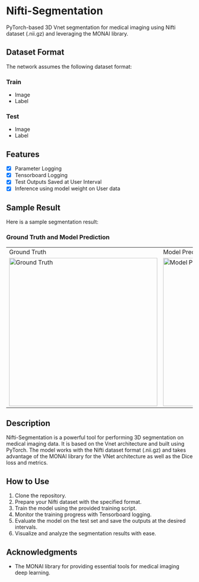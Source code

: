# Nifti-Segmentation

PyTorch-based 3D Vnet segmentation for medical imaging using Nifti dataset (.nii.gz) and leveraging the MONAI library.

## Dataset Format

The network assumes the following dataset format:

### Train
- Image
- Label

### Test
- Image
- Label

## Features

- [x] Parameter Logging
- [x] Tensorboard Logging
- [x] Test Outputs Saved at User Interval
- [x] Inference using model weight on User data 

## Sample Result

Here is a sample segmentation result:

### Ground Truth and Model Prediction

<table>
  <tr>
    <td>Ground Truth</td>
    <td>Model Prediction</td>
  </tr>
  <tr>
    <td><img src="(https://github.com/ghimirermn/Nifti-Segmentation/blob/master/gt.png)" alt="Ground Truth" width="400"/></td>
    <td><img src="(https://github.com/ghimirermn/Nifti-Segmentation/blob/master/result.png)" alt="Model Prediction" width="400"/></td>
  </tr>
</table>

## Description

Nifti-Segmentation is a powerful tool for performing 3D segmentation on medical imaging data. It is based on the Vnet architecture and built using PyTorch. The model works with the Nifti dataset format (.nii.gz) and takes advantage of the MONAI library for the VNet architecture as well as the Dice loss and metrics.

## How to Use

1. Clone the repository.
2. Prepare your Nifti dataset with the specified format.
3. Train the model using the provided training script.
4. Monitor the training progress with Tensorboard logging.
5. Evaluate the model on the test set and save the outputs at the desired intervals.
6. Visualize and analyze the segmentation results with ease.

## Acknowledgments

- The MONAI library for providing essential tools for medical imaging deep learning.
